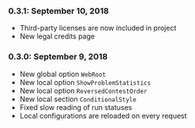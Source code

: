 ### 0.3.1: September 10, 2018

* Third-party licenses are now included in project
* New legal credits page

### 0.3.0: September 9, 2018

* New global option `WebRoot`
* New local option `ShowProblemStatistics`
* New local option `ReversedContestOrder`
* New local section `ConditionalStyle`
* Fixed slow reading of run statuses
* Local configurations are reloaded on every request
